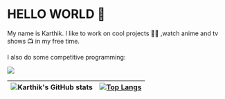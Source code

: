 # HELLO WORLD 👋
My name is Karthik.
I like to work on cool projects 👨‍💻 
,watch anime and tv shows 📺 in my free time. 

I also do some competitive programming:

<a target="_blank" href="https://www.codewars.com/users/gangula-karthik"><img src="https://www.codewars.com/users/gangula-karthik/badges/large"></a>
<div data-iframe-width="150" data-iframe-height="270" data-share-badge-id="3f7639bb-3026-4af2-8744-017f6777658a" data-share-badge-host="https://www.credly.com"></div><script type="text/javascript" async src="//cdn.credly.com/assets/utilities/embed.js"></script>



| ![Karthik's GitHub stats](https://github-readme-stats.vercel.app/api?username=gangula-karthik&show_icons=true&theme=merko&hide_border=true) | [![Top Langs](https://github-readme-stats.vercel.app/api/top-langs/?username=gangula-karthik&layout=compact&show_icons=true&theme=merko&hide_border=true)](https://github.com/anuraghazra/github-readme-stats)|
| ------------- | ------------- |


